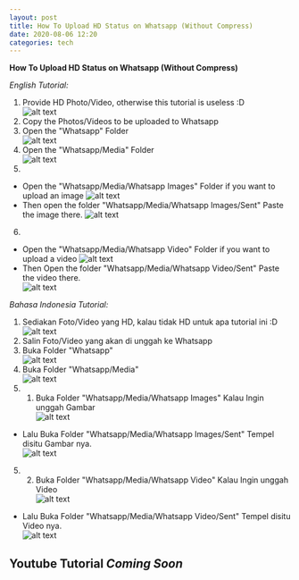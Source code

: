 ```yaml
---
layout: post
title: How To Upload HD Status on Whatsapp (Without Compress)
date: 2020-08-06 12:20
categories: tech
---
```

**How To Upload HD Status on Whatsapp (Without Compress)**  



_English Tutorial:_  

1. Provide HD Photo/Video, otherwise this tutorial is useless :D  
![alt text](https://images2.imgbox.com/49/4b/8ImVaS2u_o.jpg)  
2. Copy the Photos/Videos to be uploaded to Whatsapp
3. Open the "Whatsapp" Folder  
![alt text](https://images2.imgbox.com/d8/25/z68HEhCL_o.jpg)  
4. Open the "Whatsapp/Media" Folder  
![alt text](https://images2.imgbox.com/3c/26/qS1G1hgJ_o.jpg)  
5.
- Open the "Whatsapp/Media/Whatsapp Images" Folder if you want to upload an image
![alt text](https://images2.imgbox.com/71/59/kTEB3dwt_o.jpg)  
- Then open the folder "Whatsapp/Media/Whatsapp Images/Sent" Paste the image there.
![alt text](https://images2.imgbox.com/b4/42/b9FLEKnv_o.jpg)  
6.
- Open the "Whatsapp/Media/Whatsapp Video" Folder if you want to upload a video
![alt text](https://images2.imgbox.com/87/2a/HNELb4ex_o.jpg)  
 - Then Open the folder "Whatsapp/Media/Whatsapp Video/Sent" Paste the video there.  
![alt text](https://images2.imgbox.com/36/e2/DpkdEdrN_o.jpg)  

_Bahasa Indonesia Tutorial:_

1. Sediakan Foto/Video yang HD, kalau tidak HD untuk apa tutorial ini :D  
![alt text](https://images2.imgbox.com/49/4b/8ImVaS2u_o.jpg)  
2. Salin Foto/Video yang akan di unggah ke Whatsapp
3. Buka Folder "Whatsapp"  
![alt text](https://images2.imgbox.com/d8/25/z68HEhCL_o.jpg)  
4. Buka Folder "Whatsapp/Media"  
![alt text](https://images2.imgbox.com/3c/26/qS1G1hgJ_o.jpg)  
5. 1. Buka Folder "Whatsapp/Media/Whatsapp Images" Kalau Ingin unggah Gambar  
![alt text](https://images2.imgbox.com/71/59/kTEB3dwt_o.jpg)  
 - Lalu Buka Folder "Whatsapp/Media/Whatsapp Images/Sent" Tempel disitu Gambar nya.  
![alt text](https://images2.imgbox.com/b4/42/b9FLEKnv_o.jpg)  
5. 2. Buka Folder "Whatsapp/Media/Whatsapp Video" Kalau Ingin unggah Video  
![alt text](https://images2.imgbox.com/87/2a/HNELb4ex_o.jpg)  
 - Lalu Buka Folder "Whatsapp/Media/Whatsapp Video/Sent" Tempel disitu Video nya.  
![alt text](https://images2.imgbox.com/36/e2/DpkdEdrN_o.jpg)  


## Youtube Tutorial _Coming Soon_
